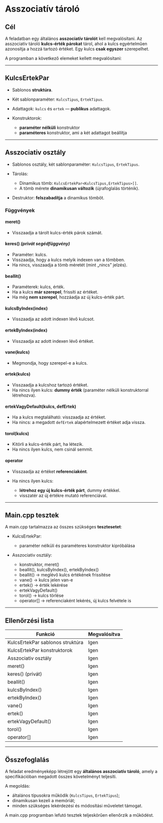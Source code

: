 
# Asszociatív tároló 

## Cél

A feladatban egy általános **asszociatív tárolót** kell megvalósítani.
Az asszociatív tároló **kulcs-érték párokat** tárol, ahol a kulcs egyértelműen azonosítja a hozzá tartozó értéket.
Egy kulcs **csak egyszer** szerepelhet.

A programban a következő elemeket kellett megvalósítani:

---

## KulcsErtekPar

* Sablonos **struktúra**.

* Két sablonparaméter: `KulcsTipus`, `ErtekTipus`.
* Adattagok: `kulcs` és `ertek` — **publikus** adattagok.
* Konstruktorok:

  * **paraméter nélküli** konstruktor
  * **paraméteres** konstruktor, ami a két adattagot beállítja

---

## Asszociativ osztály

* Sablonos osztály, két sablonparaméter: `KulcsTipus`, `ErtekTipus`.
* Tárolás:

  * Dinamikus tömb: `KulcsErtekPar<KulcsTipus,ErtekTipus>[]`.
  * A tömb mérete **dinamikusan változik** (újrafoglalás történik).
* Destruktor: **felszabadítja** a dinamikus tömböt.

### Függvények

#### meret()

* Visszaadja a tárolt kulcs-érték párok számát.

#### keres() *(privát segédfüggvény)*

* Paraméter: kulcs.
* Visszaadja, hogy a kulcs melyik indexen van a tömbben.
* Ha nincs, visszaadja a tömb méretét (mint „nincs” jelzés).

#### beallit()

* Paraméterek: kulcs, érték.
* Ha a kulcs **már szerepel**, frissíti az értéket.
* Ha még **nem szerepel**, hozzáadja az új kulcs-érték párt.

#### kulcsByIndex(index)

* Visszaadja az adott indexen lévő kulcsot.

#### ertekByIndex(index)

* Visszaadja az adott indexen lévő értéket.

#### vane(kulcs)

* Megmondja, hogy szerepel-e a kulcs.

#### ertek(kulcs)

* Visszaadja a kulcshoz tartozó értéket.
* Ha nincs ilyen kulcs: **dummy érték** (paraméter nélküli konstruktorral létrehozva).

#### ertekVagyDefault(kulcs, defErtek)

* Ha a kulcs megtalálható: visszaadja az értéket.
* Ha nincs: a megadott `defErtek` alapértelmezett értéket adja vissza.

#### torol(kulcs)

* Kitörli a kulcs-érték párt, ha létezik.
* Ha nincs ilyen kulcs, nem csinál semmit.

#### operator[](kulcs)

* Visszaadja az értéket **referenciaként**.
* Ha nincs ilyen kulcs:

  * **létrehoz egy új kulcs-érték párt**, dummy értékkel.
  * visszatér az új értékre mutató referenciával.

---

## Main.cpp tesztek

A main.cpp tartalmazza az összes szükséges **tesztesetet**:

* KulcsErtekPar:

  * paraméter nélküli és paraméteres konstruktor kipróbálása
* Asszociativ osztály:

  * konstruktor, meret()
  * beallit(), kulcsByIndex(), ertekByIndex()
  * beallit() → meglévő kulcs értékének frissítése
  * vane() → kulcs jelen van-e
  * ertek() → érték lekérése
  * ertekVagyDefault()
  * torol() → kulcs törlése
  * operator\[] → referenciaként lekérés, új kulcs felvétele is

---

## Ellenőrzési lista

| Funkció                          | Megvalósítva |
| -------------------------------- | ------------ |
| KulcsErtekPar sablonos struktúra | Igen         |
| KulcsErtekPar konstruktorok      | Igen         |
| Asszociativ osztály              | Igen         |
| meret()                          | Igen         |
| keres() (privát)                 | Igen         |
| beallit()                        | Igen         |
| kulcsByIndex()                   | Igen         |
| ertekByIndex()                   | Igen         |
| vane()                           | Igen         |
| ertek()                          | Igen         |
| ertekVagyDefault()               | Igen         |
| torol()                          | Igen         |
| operator\[]                      | Igen         |

---

## Összefoglalás

A feladat eredményeképp létrejött egy **általános asszociatív tároló**, amely a specifikációban megadott összes követelményt teljesíti.

A megoldás:

* általános típusokra működik (`KulcsTipus`, `ErtekTipus`);
* dinamikusan kezeli a memóriát;
* minden szükséges lekérdezési és módosítási műveletet támogat.

A main.cpp programban lefutó tesztek teljeskörűen ellenőrzik a működést.

